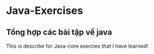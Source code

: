 # Java-Exercises
Tổng hợp các bài tập về java
---------------------------
This is describe for Java-core exercies that I have learned!
